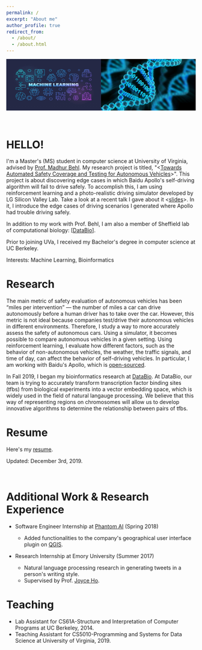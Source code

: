 ```yaml
---
permalink: /
excerpt: "About me"
author_profile: true
redirect_from: 
  - /about/
  - /about.html
---
```


<div class="">
	<img src="../images/imgonline-com-ua-twotoone-c4bj99oRJcohMRAt.jpg">

</div>
<p>
	<br />
</p>

HELLO!
======
I'm a Master's (MS) student in computer science at University of Virginia, advised by [Prof. Madhur Behl](http://www.madhurbehl.com/). My research project is titled, "<[Towards Automated Safety Coverage and Testing for Autonomous Vehicles](/HyunJae_MS_THESIS.pdf)>". This project is about discovering edge cases in which Baidu Apollo's self-driving algorithm will fail to drive safely. To accomplish this, I am using reinforcement learning and a photo-realistic driving simulator developed by LG Silicon Valley Lab. Take a look at a recent talk I gave about it <[slides](/thesis-presentation.pdf)>. In it, I introduce the edge cases of driving scenarios I generated where Apollo had trouble driving safely.

In addition to my work with Prof. Behl, I am also a member of Sheffield lab of computational biology: [[DataBio](http://databio.org/)].

Prior to joining UVa, I received my Bachelor's degree in computer science at UC Berkeley.

Interests: Machine Learning, Bioinformatics

Research
======
The main metric of safety evaluation of autonomous vehicles has been “miles per intervention” — the number of miles a car can drive autonomously before a human driver has to take over the car. However, this metric is not ideal because companies test/drive their autonomous vehicles in different environments. Therefore, I study a way to more accurately assess the safety of autonomous cars. Using a simulator, it becomes possible to compare autonomous vehicles in a given setting. Using reinforcement learning, I evaluate how different factors, such as the behavior of non-autonomous vehicles, the weather, the traffic signals, and time of day, can affect the behavior of self-driving vehicles. In particular, I am working with Baidu's Apollo, which is [open-sourced](https://github.com/ApolloAuto/apollo).

In Fall 2019, I began my bioinformatics research at [DataBio](http://databio.org/). At DataBio, our team is trying to accurately transform transcription factor binding sites (tfbs) from biological experiments into a vector embedding space, which is widely used in the field of natural langauge processing. We believe that this way of representing regions on chromosomes will allow us to develop innovative algorithms to determine the relationship between pairs of tfbs. 

Resume
======
Here's my [resume](/hjc_resume.pdf).

Updated: December 3rd, 2019.

<p>
<br />
</p>

Additional Work & Research Experience
======
* Software Engineer Internship at [Phantom AI](https://phantom.ai/) (Spring 2018)
	- Added functionalities to the company's geographical user interface plugin on [QGIS](https://qgis.org/en/site/).

* Research Internship at Emory University (Summer 2017)
	- Natural language processing research in generating tweets in a person's writing style.
	- Supervised by Prof. [Joyce Ho](https://joyceho.github.io/).


Teaching
======
* Lab Assistant for CS61A-Structure and Interpretation of Computer Programs at UC Berkeley, 2014.
* Teaching Assistant for CS5010-Programming and Systems for Data Science at University of Virginia, 2019.
